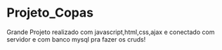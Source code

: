 # Projeto_Copas

Grande Projeto realizado com javascript,html,css,ajax e 
conectado com servidor e com banco mysql pra fazer os cruds!


